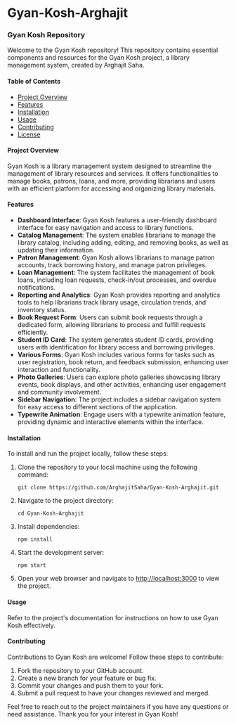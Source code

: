 # Gyan-Kosh-Arghajit

### Gyan Kosh Repository

Welcome to the Gyan Kosh repository! This repository contains essential components and resources for the Gyan Kosh project, a library management system, created by Arghajit Saha.

#### Table of Contents

- [Project Overview](#project-overview)
- [Features](#features)
- [Installation](#installation)
- [Usage](#usage)
- [Contributing](#contributing)
- [License](#license)

#### Project Overview

Gyan Kosh is a library management system designed to streamline the management of library resources and services. It offers functionalities to manage books, patrons, loans, and more, providing librarians and users with an efficient platform for accessing and organizing library materials.

#### Features

- **Dashboard Interface**: Gyan Kosh features a user-friendly dashboard interface for easy navigation and access to library functions.
- **Catalog Management**: The system enables librarians to manage the library catalog, including adding, editing, and removing books, as well as updating their information.
- **Patron Management**: Gyan Kosh allows librarians to manage patron accounts, track borrowing history, and manage patron privileges.
- **Loan Management**: The system facilitates the management of book loans, including loan requests, check-in/out processes, and overdue notifications.
- **Reporting and Analytics**: Gyan Kosh provides reporting and analytics tools to help librarians track library usage, circulation trends, and inventory status.
- **Book Request Form**: Users can submit book requests through a dedicated form, allowing librarians to process and fulfill requests efficiently.
- **Student ID Card**: The system generates student ID cards, providing users with identification for library access and borrowing privileges.
- **Various Forms**: Gyan Kosh includes various forms for tasks such as user registration, book return, and feedback submission, enhancing user interaction and functionality.
- **Photo Galleries**: Users can explore photo galleries showcasing library events, book displays, and other activities, enhancing user engagement and community involvement.
- **Sidebar Navigation**: The project includes a sidebar navigation system for easy access to different sections of the application.
- **Typewrite Animation**: Engage users with a typewrite animation feature, providing dynamic and interactive elements within the interface.

#### Installation

To install and run the project locally, follow these steps:

1. Clone the repository to your local machine using the following command:

   ```
   git clone https://github.com/ArghajitSaha/Gyan-Kosh-Arghajit.git
   ```

2. Navigate to the project directory:

   ```
   cd Gyan-Kosh-Arghajit
   ```

3. Install dependencies:

   ```
   npm install
   ```

4. Start the development server:

   ```
   npm start
   ```

5. Open your web browser and navigate to [http://localhost:3000](http://localhost:3000) to view the project.

#### Usage

Refer to the project's documentation for instructions on how to use Gyan Kosh effectively.

#### Contributing

Contributions to Gyan Kosh are welcome! Follow these steps to contribute:

1. Fork the repository to your GitHub account.
2. Create a new branch for your feature or bug fix.
3. Commit your changes and push them to your fork.
4. Submit a pull request to have your changes reviewed and merged.


Feel free to reach out to the project maintainers if you have any questions or need assistance. Thank you for your interest in Gyan Kosh!
